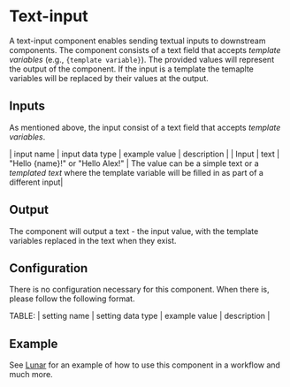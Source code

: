 <!--
Copyright © 2024 Lunarbase (https://lunarbase.ai/) <contact@lunarbase.ai>

SPDX-License-Identifier: GPL-3.0-or-later
-->

# Text-input
A text-input component enables sending textual inputs to downstream components. The component consists of a text field that accepts _template variables_ (e.g., `{template variable}`). The provided values will represent the output of the component. If the input is a template the temaplte variables will be replaced by their values at the output.

## Inputs
As mentioned above, the input consist of a text field that accepts _template variables_.

| input name | input data type | example value   | description |
| Input      | text            | "Hello {name}!" or "Hello Alex!" | The value can be a simple text or a _templated text_ where the template variable will be filled in as part of a different input|

## Output

The component will output a text - the input value, with the template variables replaced in the text when they exist.

## Configuration
There is no configuration necessary for this component.
When there is, please follow the following format.

TABLE: | setting name | setting data type | example value | description | </TABLE>

## Example

See [Lunar](lunar.lunarbase.ai) for an example of how to use this component in a workflow and much more.
